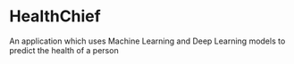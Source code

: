# HealthChief
An application which uses Machine Learning and Deep Learning models to predict the health of a person
